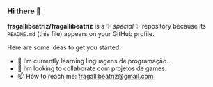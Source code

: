 ### Hi there 👋


**fragallibeatriz/fragallibeatriz** is a ✨ _special_ ✨ repository because its `README.md` (this file) appears on your GitHub profile.

Here are some ideas to get you started:

- 🌱 I’m currently learning  linguagens de programação.
- 👯 I’m looking to collaborate  com projetos de games.
- 📫 How to reach me: fragallibeatriz@gmail.com



